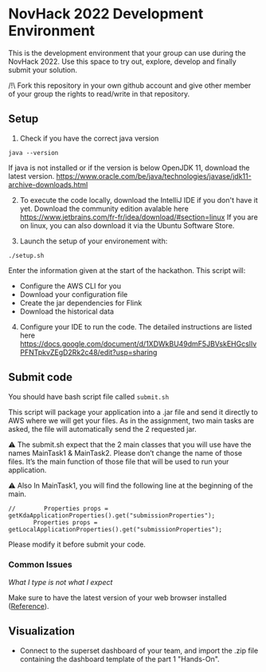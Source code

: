 
# NovHack 2022 Development Environment

This is the development environment that your group can use during the NovHack 2022.
Use this space to try out, explore, develop and finally submit your solution.

/!\ Fork this repository in your own github account and give other member of your group the rights to read/write in that repository.

## Setup
1. Check if you have the correct java version 

```
java --version
```
If java is not installed or if the version is below OpenJDK 11, 
download the latest version. https://www.oracle.com/be/java/technologies/javase/jdk11-archive-downloads.html

2. To execute the code locally, download the IntelliJ IDE if you don't have it yet. 
Download the community edition avalable here https://www.jetbrains.com/fr-fr/idea/download/#section=linux
If you are on linux, you can also download it via the Ubuntu Software Store.


3. Launch the setup of your environement with:
```
./setup.sh
```
Enter the information given at the start of the hackathon.
This script will:
* Configure the AWS CLI for you
* Download your configuration file
* Create the jar dependencies for Flink
* Download the historical data

4. Configure your IDE to run the code. The detailed instructions are listed
here https://docs.google.com/document/d/1XDWkBU49dmF5JBVskEHGcslIvPFNTpkvZEgD2Rk2c48/edit?usp=sharing


## Submit code

You should have bash script file called 
```submit.sh```

This script will package your application into a .jar file and send it directly to AWS where we will get your files. As in the assignment, two main tasks are asked, the file will automatically send the 2 requested jar. 

:warning: The submit.sh expect that the 2 main classes that you will use have the names MainTask1 & MainTask2. Please don’t change the name of those files. It’s the main function of those file that will be used to run your application. 

 
:warning: Also In MainTask1, you will find the following line at the beginning of the main. 
```
//        Properties props = getKdaApplicationProperties().get("submissionProperties");
       Properties props = getLocalApplicationProperties().get("submissionProperties");
```
Please modify it before submit your code. 


### Common Issues

*What I type is not what I expect*

Make sure to have the latest version of your web browser installed ([Reference](https://community.gitpod.io/t/terminal-keyboard-language-layout/4852)).

## Visualization
* Connect to the superset dashboard of your team, and import the .zip file containing the dashboard template of the part 1 "Hands-On".

